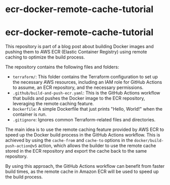# ecr-docker-remote-cache-tutorial
# ecr-docker-remote-cache-tutorial

This repository is part of a blog post about building Docker images and pushing them to AWS ECR (Elastic Container Registry) using remote caching to optimize the build process.

The repository contains the following files and folders:

- `terraform/`: This folder contains the Terraform configuration to set up the necessary AWS resources, including an IAM role for GitHub Actions to assume, an ECR repository, and the necessary permissions.
- `.github/build-and-push-ecr.yaml`: This is the GitHub Actions workflow that builds and pushes the Docker image to the ECR repository, leveraging the remote caching feature.
- `Dockerfile`: A simple Dockerfile that just prints "Hello, World!" when the container is run.
- `.gitignore`: Ignores common Terraform-related files and directories.

The main idea is to use the remote caching feature provided by AWS ECR to speed up the Docker build process in the GitHub Actions workflow. This is achieved by using the `cache-from` and `cache-to` options in the `docker/build-push-action@v5` action, which allows the builder to use the remote cache stored in the ECR repository and export the cache back to the same repository.

By using this approach, the GitHub Actions workflow can benefit from faster build times, as the remote cache in Amazon ECR will be used to speed up the build process.
